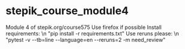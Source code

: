 # stepik_course_module4
Module 4 of stepik.org/course575
Use firefox if possible
Install requirements: \n
"pip install -r requirements.txt"
Use reruns please: \n
"pytest -v --tb=line --language=en --reruns=2 -m need_review"